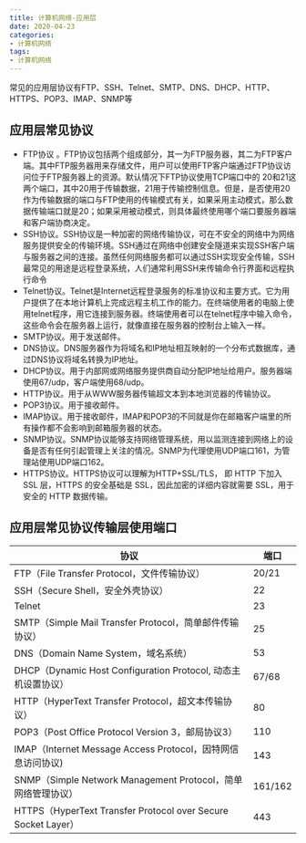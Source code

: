 ```yaml
---
title: 计算机网络-应用层
date: 2020-04-23
categories:
- 计算机网络
tags:
- 计算机网络
---
```


常见的应用层协议有FTP、SSH、Telnet、SMTP、DNS、DHCP、HTTP、HTTPS、POP3、IMAP、SNMP等

<!--more-->

## 应用层常见协议

- FTP协议 。FTP协议包括两个组成部分，其一为FTP服务器，其二为FTP客户端。其中FTP服务器用来存储文件，用户可以使用FTP客户端通过FTP协议访问位于FTP服务器上的资源。默认情况下FTP协议使用TCP端口中的 20和21这两个端口，其中20用于传输数据，21用于传输控制信息。但是，是否使用20作为传输数据的端口与FTP使用的传输模式有关，如果采用主动模式，那么数据传输端口就是20；如果采用被动模式，则具体最终使用哪个端口要服务器端和客户端协商决定。
- SSH协议。SSH协议是一种加密的网络传输协议，可在不安全的网络中为网络服务提供安全的传输环境。SSH通过在网络中创建安全隧道来实现SSH客户端与服务器之间的连接。虽然任何网络服务都可以通过SSH实现安全传输，SSH最常见的用途是远程登录系统，人们通常利用SSH来传输命令行界面和远程执行命令
- Telnet协议。Telnet是Internet远程登录服务的标准协议和主要方式。它为用户提供了在本地计算机上完成远程主机工作的能力。在终端使用者的电脑上使用telnet程序，用它连接到服务器。终端使用者可以在telnet程序中输入命令，这些命令会在服务器上运行，就像直接在服务器的控制台上输入一样。
- SMTP协议。用于发送邮件。
- DNS协议。DNS服务器作为将域名和IP地址相互映射的一个分布式数据库，通过DNS协议将域名转换为IP地址。
- DHCP协议。用于内部网或网络服务提供商自动分配IP地址给用户。服务器端使用67/udp，客户端使用68/udp。
- HTTP协议。用于从WWW服务器传输超文本到本地浏览器的传输协议。
- POP3协议。用于接收邮件。
- IMAP协议。用于接收邮件，IMAP和POP3的不同就是你在邮箱客户端里的所有操作都不会影响到邮箱服务器的状态。
- SNMP协议。SNMP协议能够支持网络管理系统，用以监测连接到网络上的设备是否有任何引起管理上关注的情况。SNMP为代理使用UDP端口161，为管理站使用UDP端口162。
- HTTPS协议。HTTPS协议可以理解为HTTP+SSL/TLS， 即 HTTP 下加入 SSL 层，HTTPS 的安全基础是 SSL，因此加密的详细内容就需要 SSL，用于安全的 HTTP 数据传输。

## 应用层常见协议传输层使用端口

| 协议 | 端口   |
| ---- | ----- |
| FTP（File Transfer Protocol，文件传输协议） | 20/21 |
| SSH（Secure Shell，安全外壳协议） | 22 |
| Telnet | 23 |
| SMTP（Simple Mail Transfer Protocol，简单邮件传输协议） | 25 |
| DNS（Domain Name System，域名系统） | 53 |
| DHCP（Dynamic Host Configuration Protocol, 动态主机设置协议） | 67/68 |
| HTTP（HyperText Transfer Protocol，超文本传输协议） | 80 |
| POP3（Post Office Protocol Version 3，邮局协议3） | 110 |
| IMAP（Internet Message Access Protocol，因特网信息访问协议) | 143 |
| SNMP（Simple Network Management Protocol，简单网络管理协议） | 161/162 |
| HTTPS（HyperText Transfer Protocol over Secure Socket Layer） | 443 |



